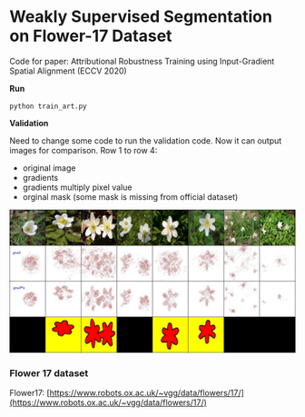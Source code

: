 # Weakly Supervised Segmentation on Flower-17 Dataset

Code for paper: Attributional Robustness Training using Input-Gradient Spatial Alignment (ECCV 2020)


**Run**

    python train_art.py

**Validation**

Need to change some code to run the validation code. Now it can output images for comparison. Row 1 to row 4:
  - original image
  - gradients
  - gradients multiply pixel value
  - orginal mask (some mask is missing from official dataset)

![image](pic/batch_019.jpg)



### Flower 17 dataset

Flower17: [https://www.robots.ox.ac.uk/~vgg/data/flowers/17/](https://www.robots.ox.ac.uk/~vgg/data/flowers/17/)
